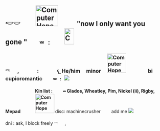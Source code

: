 <h2> <p>𓎢𓎟     ㅤㅤ <img src="https://images-wixmp-ed30a86b8c4ca887773594c2.wixmp.com/f/b8edca5b-aba3-4bee-9367-d46621bfdaff/d3dklyo-e448a2c2-6d76-4369-9046-37b905597460.png?token=eyJ0eXAiOiJKV1QiLCJhbGciOiJIUzI1NiJ9.eyJzdWIiOiJ1cm46YXBwOjdlMGQxODg5ODIyNjQzNzNhNWYwZDQxNWVhMGQyNmUwIiwiaXNzIjoidXJuOmFwcDo3ZTBkMTg4OTgyMjY0MzczYTVmMGQ0MTVlYTBkMjZlMCIsIm9iaiI6W1t7InBhdGgiOiJcL2ZcL2I4ZWRjYTViLWFiYTMtNGJlZS05MzY3LWQ0NjYyMWJmZGFmZlwvZDNka2x5by1lNDQ4YTJjMi02ZDc2LTQzNjktOTA0Ni0zN2I5MDU1OTc0NjAucG5nIn1dXSwiYXVkIjpbInVybjpzZXJ2aWNlOmZpbGUuZG93bmxvYWQiXX0.yCXAiuacWh-xWKgY_urcs7ioYbBzwQzcaS62tAQ3C34" width="70" height="65" alt="Computer Hope">ㅤㅤㅤ"now I only want youㅤㅤ  gone  "ㅤㅤ⏕ ﹕ㅤㅤ<img src="https://images-wixmp-ed30a86b8c4ca887773594c2.wixmp.com/f/f2e1ba23-b310-4d0e-9add-72a5948f841d/d3f0uig-4488c29b-5c85-4298-ad6b-f7e7f4821664.png?token=eyJ0eXAiOiJKV1QiLCJhbGciOiJIUzI1NiJ9.eyJzdWIiOiJ1cm46YXBwOjdlMGQxODg5ODIyNjQzNzNhNWYwZDQxNWVhMGQyNmUwIiwiaXNzIjoidXJuOmFwcDo3ZTBkMTg4OTgyMjY0MzczYTVmMGQ0MTVlYTBkMjZlMCIsIm9iaiI6W1t7InBhdGgiOiJcL2ZcL2YyZTFiYTIzLWIzMTAtNGQwZS05YWRkLTcyYTU5NDhmODQxZFwvZDNmMHVpZy00NDg4YzI5Yi01Yzg1LTQyOTgtYWQ2Yi1mN2U3ZjQ4MjE2NjQucG5nIn1dXSwiYXVkIjpbInVybjpzZXJ2aWNlOmZpbGUuZG93bmxvYWQiXX0.3Dj9cy8fMrB-iMHge4MjJBpikypgh-lUTQCD8w1XbBE" width="30" height="50" alt="Computer Hope"></p></h2>
<h3> 𓍼    ㅤ  ,      ㅤ ㅤㅤ    :        ㅤ ㅤㅤ 𐔌  He/him     ㅤminor ㅤ<img src="https://64.media.tumblr.com/f3ee60e545cfda1c35c48e6447f186cb/b2d590edb3a2ab94-81/s250x400/f9b5f2fca07098eca765a1c5e8222d1a2835d5d6.gifv" width="60" height="60" alt="Computer Hope">ㅤ  ㅤ ㅤㅤbi    ㅤ ㅤcupioromantic ㅤㅤ⏕ ﹕ <img src="https://images-wixmp-ed30a86b8c4ca887773594c2.wixmp.com/f/a3f7c5bf-05d5-47e3-aeb7-6a40315968e9/d7yk0vq-41fa5db9-c767-4448-80db-6a392bffa4db.gif?token=eyJ0eXAiOiJKV1QiLCJhbGciOiJIUzI1NiJ9.eyJzdWIiOiJ1cm46YXBwOjdlMGQxODg5ODIyNjQzNzNhNWYwZDQxNWVhMGQyNmUwIiwiaXNzIjoidXJuOmFwcDo3ZTBkMTg4OTgyMjY0MzczYTVmMGQ0MTVlYTBkMjZlMCIsIm9iaiI6W1t7InBhdGgiOiJcL2ZcL2EzZjdjNWJmLTA1ZDUtNDdlMy1hZWI3LTZhNDAzMTU5NjhlOVwvZDd5azB2cS00MWZhNWRiOS1jNzY3LTQ0NDgtODBkYi02YTM5MmJmZmE0ZGIuZ2lmIn1dXSwiYXVkIjpbInVybjpzZXJ2aWNlOmZpbGUuZG93bmxvYWQiXX0.55BPHR6HE4x0Lkmua_MusI1YL2yT_7SXb2xPwbjA6cM"/></h3> 
    ㅤ ㅤㅤ   
          ㅤ ㅤㅤ   
<b>Kin list :  ㅤㅤ ⏕  Glados, Wheatley, Pim, Nickel (ii), Rigby, Mepadㅤ ㅤㅤ <img src="https://64.media.tumblr.com/0f2cee1f4140e0f2946e0965edfa0f2c/b2d590edb3a2ab94-62/s250x400/4ec9f1d534aa21a41737c545a87f9ad8da40369e.pnj" width="60" height="60" alt="Computer Hope">  </b>
disc: machinecrusher    ㅤㅤ add me <img src="https://64.media.tumblr.com/a5bf618c2fb67b93809ff3e53049ad89/a60c364c847652be-f4/s75x75_c1/ca69a7825b6d59e0be84c9f7371e3d8902fb12d2.gifv"/> 

dni : ask, I block freely    𓍼    ㅤ  , ㅤ
